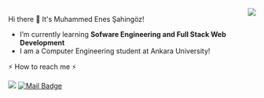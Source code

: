 
<img align='right' src="https://github-readme-stats.vercel.app/api?username=enessahingoz">

Hi there 👋 It's Muhammed Enes Şahingöz!

- I’m currently learning **Sofware Engineering and Full Stack Web Development**
- I am a Computer Engineering student at Ankara University!

 ⚡ How to reach me ⚡

[![](https://img.shields.io/badge/linkedin-%230077B5.svg?&style=for-the-badge&logo=linkedin&logoColor=white)](https://www.linkedin.com/in/enessahingoz/)
[![Mail Badge](https://img.shields.io/badge/enessahingoz@gmail.com-c14438?style=for-the-badge&logo=Gmail&logoColor=white&link=mailto:fceydayildiz@gmail.com)](mailto:enessahingoz@gmail.com)
